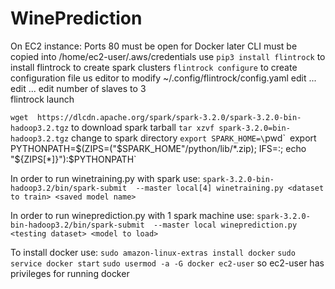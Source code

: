 # WinePrediction
On EC2 instance:
  Ports 80 must be open for Docker later
  CLI must be copied into /home/ec2-user/.aws/credentials
  use `pip3 install flintrock` to install flintrock to create spark clusters
  `flintrock configure` to create configuration file
  us editor to modify ~/.config/flintrock/config.yaml
    edit ...
    edit ...
    edit number of slaves to 3  
  flintrock launch <cluster name>
  
  `wget  https://dlcdn.apache.org/spark/spark-3.2.0/spark-3.2.0-bin-hadoop3.2.tgz` to download spark tarball
  `tar xzvf spark-3.2.0=bin-hadoop3.2.tgz`
  change to spark directory
  `export SPARK_HOME=\`pwd\``
  `export PYTHONPATH=$(ZIPS=("$SPARK_HOME"/python/lib/*.zip); IFS=:; echo "${ZIPS[*]}"):$PYTHONPATH`
  
  In order to run winetraining.py with spark use:
    `spark-3.2.0-bin-hadoop3.2/bin/spark-submit  --master local[4] winetraining.py <dataset to train> <saved model name>`
  
  In order to run wineprediction.py with 1 spark machine use:
    `spark-3.2.0-bin-hadoop3.2/bin/spark-submit  --master local wineprediction.py <testing dataset> <model to load>`
  
  
  To install docker use:
    `sudo amazon-linux-extras install docker`
    `sudo service docker start`
    `sudo usermod -a -G docker ec2-user` so ec2-user has privileges for running docker
   
  
